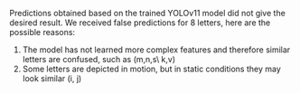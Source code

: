 Predictions obtained based on the trained YOLOv11 model did not give the desired result. We received false predictions for 8 letters, here are the possible reasons:

1) The model has not learned more complex features and therefore similar letters are confused, such as (m,n,s\ k,v)
2) Some letters are depicted in motion, but in static conditions they may look similar (i, j)
